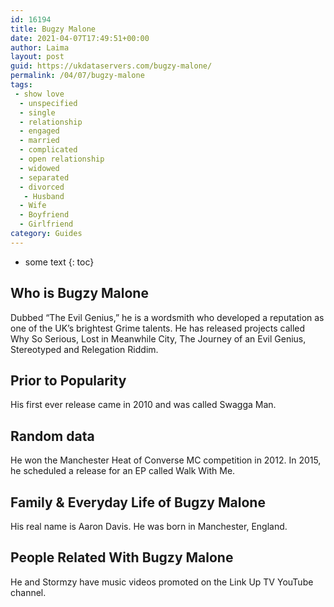 ```yaml
---
id: 16194
title: Bugzy Malone
date: 2021-04-07T17:49:51+00:00
author: Laima
layout: post
guid: https://ukdataservers.com/bugzy-malone/
permalink: /04/07/bugzy-malone
tags:
 - show love
  - unspecified
  - single
  - relationship
  - engaged
  - married
  - complicated
  - open relationship
  - widowed
  - separated
  - divorced
   - Husband
  - Wife
  - Boyfriend
  - Girlfriend
category: Guides
---
```


* some text
{: toc}


## Who is Bugzy Malone
                  
                  
                  
Dubbed &#8220;The Evil Genius,&#8221; he is a wordsmith who developed a reputation as one of the UK&#8217;s brightest Grime talents. He has released projects called Why So Serious, Lost in Meanwhile City, The Journey of an Evil Genius, Stereotyped and Relegation Riddim.
                  
              
            
              
            
                
                
                
## Prior to Popularity
                  
                  
                  
His first ever release came in 2010 and was called Swagga Man.
                  
              
            
              
            
                
                
                
## Random data
                  
                  
                  
He won the Manchester Heat of Converse MC competition in 2012. In 2015, he scheduled a release for an EP called Walk With Me.
                  
              
            
              
            
                
                
                
## Family & Everyday Life of Bugzy Malone
                  
                  
                  
His real name is Aaron Davis. He was born in Manchester, England.
                  
              
            
              
            
                
                
                
## People Related With Bugzy Malone
                  
                  
                  
He and Stormzy have music videos promoted on the Link Up TV YouTube channel.
                  
              
            
              
            
                
              
            
              
              
            
            
              
            
          
          
          